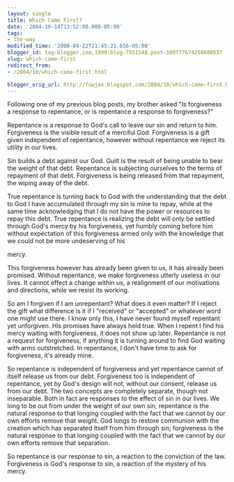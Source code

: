 ```yaml
---
layout: single
title: Which Came First?
date: '2004-10-14T13:52:00.000-05:00'
tags:
- the-way
modified_time: '2008-04-22T21:45:21.656-05:00'
blogger_id: tag:blogger.com,1999:blog-7551548.post-109777674258600537
slug: which-came-first
redirect_from: 
- /2004/10/which-came-first.html

blogger_orig_url: http://fuwjax.blogspot.com/2004/10/which-came-first.html
---
```


Following one of my previous blog posts, my brother asked "Is forgiveness a response to repentance, or is repentance a response to forgiveness?"

Repentance is a response to God's call to leave our sin and return to him.  Forgiveness is the visible result of a merciful God.  Forgiveness is a gift given independent of repentance, however without repentance we reject its utility in our lives.

Sin builds a debt against our God.  Guilt is the result of being unable to bear the weight of that debt.  Repentance is subjecting ourselves to the terms of repayment of that debt.  Forgiveness is being released from that repayment, the wiping away of the debt.

True repentance is turning back to God with the understanding that the debt to God I have accumulated through my sin is mine to repay, while at the same time acknowledging that I do not have the power or resources to repay this debt.  True repentance is realizing the debt will only be settled through God's mercy by his forgiveness, yet humbly coming before him without expectation of this forgiveness armed only with the knowledge that we could not be more undeserving of his

mercy.

This forgiveness however has already been given to us, it has already been promised.  Without repentance, we make forgiveness utterly useless in our lives.  It cannot effect a change within us, a realignment of our motivations and directions, while we resist its working.

So am I forgiven if I am unrepentant?  What does it even matter?  If I reject the gift what difference is it if I "received" or "accepted" or whatever word one might use there.  I know only this, I have never found myself repentant yet unforgiven.  His promises have always held true.  When I repent I find his mercy waiting with forgiveness, it does not show up later.  Repentance is not a request for forgiveness, if anything it is turning around to find God waiting with arms outstretched.  In repentance, I don't have time to ask for forgiveness, it's already mine.

So repentance is independent of forgiveness and yet repentance cannot of itself release us from our debt.  Forgiveness too is independent of repentance, yet by God's design will not, without our consent, release us from our debt.  The two concepts are completely separate, though not inseparable.  Both in fact are responses to the effect of sin in our lives.  We long to be out from under the weight of our own sin; repentance is the natural response to that longing coupled with the fact that we cannot by our own efforts remove that weight.  God longs to restore communion with the creation which has separated itself from him through sin; forgiveness is the natural response to that longing coupled with the fact that we cannot by our own efforts remove that separation.

So repentance is our response to sin, a reaction to the conviction of the law.  Forgiveness is God's response to sin, a reaction of the mystery of his mercy.